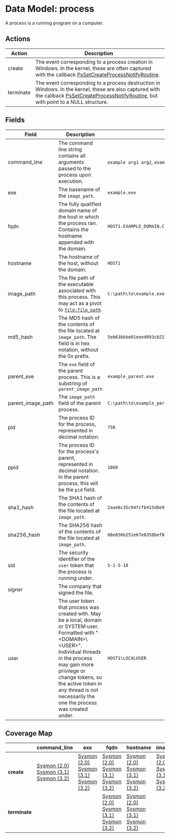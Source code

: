 # Data Model: process
A process is a running program on a computer.

## Actions

|Action|Description|
|---|---|
|create|The event corresponding to a process creation in Windows. In the kernel, these are often captured with the callback [PsSetCreateProcessNotifyRoutine](https://msdn.microsoft.com/en-us/library/windows/hardware/ff559951%28v=vs.85%29.aspx).|
|terminate|The event corresponding to a process destruction in Windows. In the kernel, these are also captured with the callback [PsSetCreateProcessNotifyRoutine](https://msdn.microsoft.com/en-us/library/windows/hardware/ff559951%28v=vs.85%29.aspx), but with point to a NULL structure.|

## Fields

|Field|Description|Example|
|---|---|---|
|command_line|The command line string contains all arguments passed to the process upon execution.|`example arg1 arg2`, `example.exe`, `C:\path\example.exe /flag1`|
|exe|The basename of the `image_path`.|`example.exe`
|fqdn|The fully qualified domain name of the host in which the process ran. Contains the hostname appended with the domain.|`HOST1.EXAMPLE_DOMAIN.COM`
|hostname|The hostname of the host, without the domain.|`HOST1`
|image_path|The file path of the executable associated with this process. This may act as a pivot to [`file:file_path`](https://car.mitre.org/wiki/Data_Model/file#file_path).|`C:\path\to\example.exe`
|md5_hash|The MD5 hash of the contents of the file located at `image_path`. The field is in hex notation, without the 0x prefix.|`5eb63bbbe01eeed093cb22bb8f5acdc3`
|parent_exe|The `exe` field of the parent process. This is a substring of `parent_image_path`|`example_parent.exe`
|parent_image_path|The `image_path` field of the parent process.|`C:\path\to\example_parent.exe`
|pid|The process ID for the process, represented in decimal notation.|`738`
|ppid|The process ID for the process's parent, represented in decimal notation. In the parent process, this will be the `pid` field.|`1860`
|sha1_hash|The SHA1 hash of the contents of the file located at `image_path`.|`2aae6c35c94fcfb415dbe95f408b9ce91ee846ed`
|sha256_hash|The SHA256 hash of the contents of the file located at `image_path`.|`68e656b251e67e8358bef8483ab0d51c6619f3e7a1a9f0e75838d41ff368f728`
|sid|The security identifier of the `user` token that the process is running under.|`S-1-5-18`
|signer|The company that signed the file.
|user|The user token that process was created with. May be a local, domain or SYSTEM user. Formatted with "\<DOMAIN>\\\<USER>". Individual threads in the process may gain more privilege or change tokens, so the active token in any thread is not necessarily the one the process was created under.|`HOST1\LOCALUSER`
## Coverage Map

| | **command_line** | **exe** | **fqdn** | **hostname** | **image_path** | **md5_hash** | **parent_exe** | **parent_image_path** | **pid** | **ppid** | **sha1_hash** | **sha256_hash** | **sid** | **signer** | **user** |
|---|---|---|---|---|---|---|---|---|---|---|---|---|---|---|---|
| **create** | [Sysmon (2.0)]( ../sensors/sysmon_2.0.md) [Sysmon (3.1)]( ../sensors/sysmon_3.1.md) [Sysmon (3.2)]( ../sensors/sysmon_3.2.md) | [Sysmon (2.0)]( ../sensors/sysmon_2.0.md) [Sysmon (3.1)]( ../sensors/sysmon_3.1.md) [Sysmon (3.2)]( ../sensors/sysmon_3.2.md) | [Sysmon (2.0)]( ../sensors/sysmon_2.0.md) [Sysmon (3.1)]( ../sensors/sysmon_3.1.md) [Sysmon (3.2)]( ../sensors/sysmon_3.2.md) | [Sysmon (2.0)]( ../sensors/sysmon_2.0.md) [Sysmon (3.1)]( ../sensors/sysmon_3.1.md) [Sysmon (3.2)]( ../sensors/sysmon_3.2.md) | [Sysmon (2.0)]( ../sensors/sysmon_2.0.md) [Sysmon (3.1)]( ../sensors/sysmon_3.1.md) [Sysmon (3.2)]( ../sensors/sysmon_3.2.md) | [Sysmon (2.0)]( ../sensors/sysmon_2.0.md) [Sysmon (3.1)]( ../sensors/sysmon_3.1.md) [Sysmon (3.2)]( ../sensors/sysmon_3.2.md) | [Sysmon (2.0)]( ../sensors/sysmon_2.0.md) [Sysmon (3.1)]( ../sensors/sysmon_3.1.md) [Sysmon (3.2)]( ../sensors/sysmon_3.2.md) | [Sysmon (2.0)]( ../sensors/sysmon_2.0.md) [Sysmon (3.1)]( ../sensors/sysmon_3.1.md) [Sysmon (3.2)]( ../sensors/sysmon_3.2.md) | [Sysmon (2.0)]( ../sensors/sysmon_2.0.md) [Sysmon (3.1)]( ../sensors/sysmon_3.1.md) [Sysmon (3.2)]( ../sensors/sysmon_3.2.md) | [Sysmon (2.0)]( ../sensors/sysmon_2.0.md) [Sysmon (3.1)]( ../sensors/sysmon_3.1.md) [Sysmon (3.2)]( ../sensors/sysmon_3.2.md) | [Sysmon (2.0)]( ../sensors/sysmon_2.0.md) [Sysmon (3.1)]( ../sensors/sysmon_3.1.md) [Sysmon (3.2)]( ../sensors/sysmon_3.2.md) | [Sysmon (2.0)]( ../sensors/sysmon_2.0.md) [Sysmon (3.1)]( ../sensors/sysmon_3.1.md) [Sysmon (3.2)]( ../sensors/sysmon_3.2.md) | | | [Sysmon (2.0)]( ../sensors/sysmon_2.0.md) [Sysmon (3.1)]( ../sensors/sysmon_3.1.md) [Sysmon (3.2)]( ../sensors/sysmon_3.2.md) |
| **terminate** | | | [Sysmon (2.0)]( ../sensors/sysmon_2.0.md) [Sysmon (3.1)]( ../sensors/sysmon_3.1.md) [Sysmon (3.2)]( ../sensors/sysmon_3.2.md) | [Sysmon (2.0)]( ../sensors/sysmon_2.0.md) [Sysmon (3.1)]( ../sensors/sysmon_3.1.md) [Sysmon (3.2)]( ../sensors/sysmon_3.2.md) | | | | | [Sysmon (2.0)]( ../sensors/sysmon_2.0.md) [Sysmon (3.1)]( ../sensors/sysmon_3.1.md) [Sysmon (3.2)]( ../sensors/sysmon_3.2.md) | | | | | | [Sysmon (2.0)]( ../sensors/sysmon_2.0.md) [Sysmon (3.1)]( ../sensors/sysmon_3.1.md) [Sysmon (3.2)]( ../sensors/sysmon_3.2.md) |

